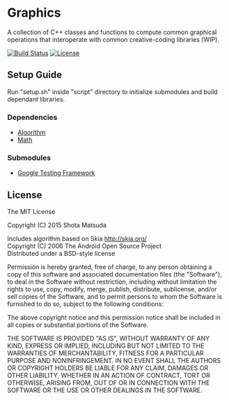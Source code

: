 Graphics
========

A collection of C++ classes and functions to compute common graphical operations that interoperate with common creative-coding libraries (WIP).

[![Build Status](https://travis-ci.org/takram-design-engineering/takram-graphics.svg)](https://travis-ci.org/takram-design-engineering/takram-graphics) [![License](http://img.shields.io/badge/license-MIT-lightgrey.svg?style=flat
)](http://mit-license.org)

## Setup Guide

Run "setup.sh" inside "script" directory to initialize submodules and build dependant libraries.

### Dependencies

- [Algorithm](https://github.com/takram-design-engineering/takram-algorithm)
- [Math](https://github.com/takram-design-engineering/takram-math)

### Submodules

- [Google Testing Framework](https://chromium.googlesource.com/external/googletest)

## License

The MIT License

Copyright (C) 2015 Shota Matsuda

Includes algorithm based on Skia http://skia.org/<br>
Copyright (C) 2006 The Android Open Source Project<br>
Distributed under a BSD-style license<br>

Permission is hereby granted, free of charge, to any person obtaining a copy
of this software and associated documentation files (the "Software"), to deal
in the Software without restriction, including without limitation the rights
to use, copy, modify, merge, publish, distribute, sublicense, and/or sell
copies of the Software, and to permit persons to whom the Software is
furnished to do so, subject to the following conditions:

The above copyright notice and this permission notice shall be included in
all copies or substantial portions of the Software.

THE SOFTWARE IS PROVIDED "AS IS", WITHOUT WARRANTY OF ANY KIND, EXPRESS OR
IMPLIED, INCLUDING BUT NOT LIMITED TO THE WARRANTIES OF MERCHANTABILITY,
FITNESS FOR A PARTICULAR PURPOSE AND NONINFRINGEMENT. IN NO EVENT SHALL THE
AUTHORS OR COPYRIGHT HOLDERS BE LIABLE FOR ANY CLAIM, DAMAGES OR OTHER
LIABILITY, WHETHER IN AN ACTION OF CONTRACT, TORT OR OTHERWISE, ARISING FROM,
OUT OF OR IN CONNECTION WITH THE SOFTWARE OR THE USE OR OTHER DEALINGS IN
THE SOFTWARE.
